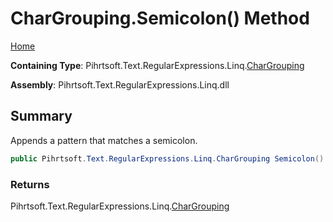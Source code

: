 # CharGrouping\.Semicolon\(\) Method

[Home](../../../../../../README.md)

**Containing Type**: Pihrtsoft\.Text\.RegularExpressions\.Linq\.[CharGrouping](../README.md)

**Assembly**: Pihrtsoft\.Text\.RegularExpressions\.Linq\.dll

## Summary

Appends a pattern that matches a semicolon\.

```csharp
public Pihrtsoft.Text.RegularExpressions.Linq.CharGrouping Semicolon()
```

### Returns

Pihrtsoft\.Text\.RegularExpressions\.Linq\.[CharGrouping](../README.md)

